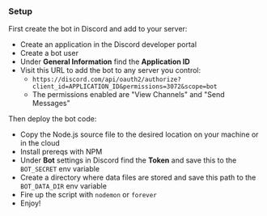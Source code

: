 ### Setup

First create the bot in Discord and add to your server:

* Create an application in the Discord developer portal
* Create a bot user
* Under **General Information** find the **Application ID**
* Visit this URL to add the bot to any server you control:
  * `https://discord.com/api/oauth2/authorize?client_id=APPLICATION_ID&permissions=3072&scope=bot`
  * The permissions enabled are "View Channels" and "Send Messages"

Then deploy the bot code:

* Copy the Node.js source file to the desired location on your machine or in the cloud
* Install prereqs with NPM
* Under **Bot** settings in Discord find the **Token** and save this to the `BOT_SECRET` env variable
* Create a directory where data files are stored and save this path to the `BOT_DATA_DIR` env variable
* Fire up the script with `nodemon` or `forever`
* Enjoy!
